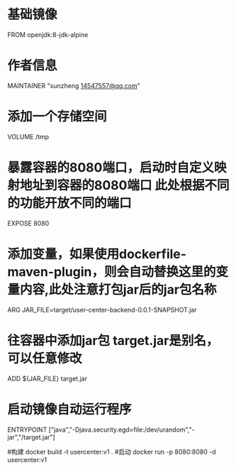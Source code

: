 # 基础镜像 
FROM openjdk:8-jdk-alpine

# 作者信息
MAINTAINER "sunzheng 14547557@qq.com"

# 添加一个存储空间
VOLUME /tmp

# 暴露容器的8080端口，启动时自定义映射地址到容器的8080端口 此处根据不同的功能开放不同的端口
EXPOSE 8080

# 添加变量，如果使用dockerfile-maven-plugin，则会自动替换这里的变量内容,此处注意打包jar后的jar包名称
ARG JAR_FILE=target/user-center-backend-0.0.1-SNAPSHOT.jar

# 往容器中添加jar包 target.jar是别名，可以任意修改
ADD ${JAR_FILE} target.jar

# 启动镜像自动运行程序
ENTRYPOINT ["java","-Djava.security.egd=file:/dev/urandom","-jar","/target.jar"]

#构建 docker build -t usercenter:v1 .
#启动 docker run -p 8080:8080 -d usercenter:v1